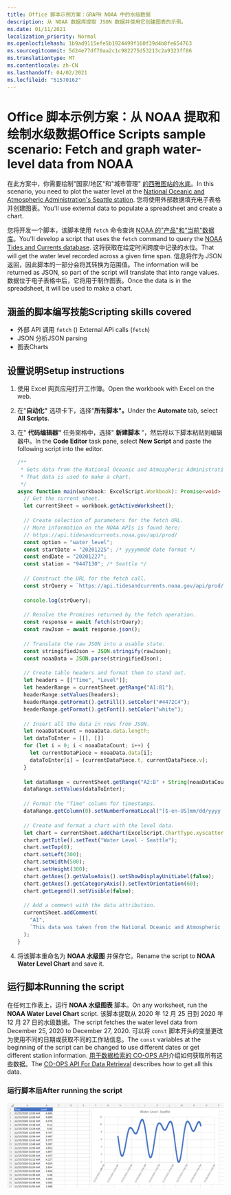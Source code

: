 ```yaml
---
title: Office 脚本示例方案：GRAPH NOAA 中的水级数据
description: 从 NOAA 数据库提取 JSON 数据并使用它创建图表的示例。
ms.date: 01/11/2021
localization_priority: Normal
ms.openlocfilehash: 1b9ad9115efe5b1924499f160f39d4b8fe654763
ms.sourcegitcommit: 5d24e77df70aa2c1c982275d53213c2a9323ff86
ms.translationtype: MT
ms.contentlocale: zh-CN
ms.lasthandoff: 04/02/2021
ms.locfileid: "51570162"
---
```

# <a name="office-scripts-sample-scenario-fetch-and-graph-water-level-data-from-noaa"></a><span data-ttu-id="57ade-103">Office 脚本示例方案：从 NOAA 提取和绘制水级数据</span><span class="sxs-lookup"><span data-stu-id="57ade-103">Office Scripts sample scenario: Fetch and graph water-level data from NOAA</span></span>

<span data-ttu-id="57ade-104">在此方案中，你需要绘制"国家/地区"和"城市管理" [的西雅图站的水底](https://tidesandcurrents.noaa.gov/stationhome.html?id=9447130)。</span><span class="sxs-lookup"><span data-stu-id="57ade-104">In this scenario, you need to plot the water level at the [National Oceanic and Atmospheric Administration's Seattle station](https://tidesandcurrents.noaa.gov/stationhome.html?id=9447130).</span></span> <span data-ttu-id="57ade-105">您将使用外部数据填充电子表格并创建图表。</span><span class="sxs-lookup"><span data-stu-id="57ade-105">You'll use external data to populate a spreadsheet and create a chart.</span></span>

<span data-ttu-id="57ade-106">您将开发一个脚本，该脚本使用 `fetch` 命令查询 [NOAA 的"产品"和"当前"数据库](https://tidesandcurrents.noaa.gov/)。</span><span class="sxs-lookup"><span data-stu-id="57ade-106">You'll develop a script that uses the `fetch` command to query the [NOAA Tides and Currents database](https://tidesandcurrents.noaa.gov/).</span></span> <span data-ttu-id="57ade-107">这将获取在给定时间跨度中记录的水位。</span><span class="sxs-lookup"><span data-stu-id="57ade-107">That will get the water level recorded across a given time span.</span></span> <span data-ttu-id="57ade-108">信息将作为 JSON 返回，因此脚本的一部分会将其转换为范围值。</span><span class="sxs-lookup"><span data-stu-id="57ade-108">The information will be returned as JSON, so part of the script will translate that into range values.</span></span> <span data-ttu-id="57ade-109">数据位于电子表格中后，它将用于制作图表。</span><span class="sxs-lookup"><span data-stu-id="57ade-109">Once the data is in the spreadsheet, it will be used to make a chart.</span></span>

## <a name="scripting-skills-covered"></a><span data-ttu-id="57ade-110">涵盖的脚本编写技能</span><span class="sxs-lookup"><span data-stu-id="57ade-110">Scripting skills covered</span></span>

- <span data-ttu-id="57ade-111">外部 API 调用 `fetch` () </span><span class="sxs-lookup"><span data-stu-id="57ade-111">External API calls (`fetch`)</span></span>
- <span data-ttu-id="57ade-112">JSON 分析</span><span class="sxs-lookup"><span data-stu-id="57ade-112">JSON parsing</span></span>
- <span data-ttu-id="57ade-113">图表</span><span class="sxs-lookup"><span data-stu-id="57ade-113">Charts</span></span>

## <a name="setup-instructions"></a><span data-ttu-id="57ade-114">设置说明</span><span class="sxs-lookup"><span data-stu-id="57ade-114">Setup instructions</span></span>

1. <span data-ttu-id="57ade-115">使用 Excel 网页应用打开工作簿。</span><span class="sxs-lookup"><span data-stu-id="57ade-115">Open the workbook with Excel on the web.</span></span>

1. <span data-ttu-id="57ade-116">在"**自动化"** 选项卡下，选择"**所有脚本"。**</span><span class="sxs-lookup"><span data-stu-id="57ade-116">Under the **Automate** tab, select **All Scripts**.</span></span>

1. <span data-ttu-id="57ade-117">在" **代码编辑器"** 任务窗格中，选择" **新建脚本** "，然后将以下脚本粘贴到编辑器中。</span><span class="sxs-lookup"><span data-stu-id="57ade-117">In the **Code Editor** task pane, select **New Script** and paste the following script into the editor.</span></span>

    ```TypeScript
    /**
     * Gets data from the National Oceanic and Atmospheric Administration's Tides and Currents database. 
     * That data is used to make a chart.
     */
    async function main(workbook: ExcelScript.Workbook): Promise<void> {
      // Get the current sheet.
      let currentSheet = workbook.getActiveWorksheet();
    
      // Create selection of parameters for the fetch URL.
      // More information on the NOAA APIs is found here: 
      // https://api.tidesandcurrents.noaa.gov/api/prod/
      const option = "water_level";
      const startDate = "20201225"; /* yyyymmdd date format */
      const endDate = "20201227";
      const station = "9447130"; /* Seattle */
    
      // Construct the URL for the fetch call.
      const strQuery = `https://api.tidesandcurrents.noaa.gov/api/prod/datagetter?product=${option}&begin_date=${startDate}&end_date=${endDate}&datum=MLLW&station=${station}&units=english&time_zone=gmt&application=NOS.COOPS.TAC.WL&format=json`;
    
      console.log(strQuery);
    
      // Resolve the Promises returned by the fetch operation.
      const response = await fetch(strQuery);
      const rawJson = await response.json();
    
      // Translate the raw JSON into a usable state.
      const stringifiedJson = JSON.stringify(rawJson);
      const noaaData = JSON.parse(stringifiedJson);
    
      // Create table headers and format them to stand out.
      let headers = [["Time", "Level"]];
      let headerRange = currentSheet.getRange("A1:B1");
      headerRange.setValues(headers);
      headerRange.getFormat().getFill().setColor("#4472C4");
      headerRange.getFormat().getFont().setColor("white");
    
      // Insert all the data in rows from JSON.
      let noaaDataCount = noaaData.data.length;
      let dataToEnter = [[], []]
      for (let i = 0; i < noaaDataCount; i++) {
        let currentDataPiece = noaaData.data[i];
        dataToEnter[i] = [currentDataPiece.t, currentDataPiece.v];
      }
    
      let dataRange = currentSheet.getRange("A2:B" + String(noaaDataCount + 1)); /* +1 to account for the title row */
      dataRange.setValues(dataToEnter);
      
      // Format the "Time" column for timestamps.
      dataRange.getColumn(0).setNumberFormatLocal("[$-en-US]mm/dd/yyyy hh:mm AM/PM;@");
    
      // Create and format a chart with the level data.
      let chart = currentSheet.addChart(ExcelScript.ChartType.xyscatterSmooth,dataRange);
      chart.getTitle().setText("Water Level - Seattle");
      chart.setTop(0);
      chart.setLeft(300);
      chart.setWidth(500);
      chart.setHeight(300);
      chart.getAxes().getValueAxis().setShowDisplayUnitLabel(false);
      chart.getAxes().getCategoryAxis().setTextOrientation(60);
      chart.getLegend().setVisible(false);

      // Add a comment with the data attribution.
      currentSheet.addComment(
        "A1", 
        `This data was taken from the National Oceanic and Atmospheric Administration's Tides and Currents database on ${new Date(Date.now())}.`
      );
    }
    ```

1. <span data-ttu-id="57ade-118">将该脚本重命名为 **NOAA 水级图** 并保存它。</span><span class="sxs-lookup"><span data-stu-id="57ade-118">Rename the script to **NOAA Water Level Chart** and save it.</span></span>

## <a name="running-the-script"></a><span data-ttu-id="57ade-119">运行脚本</span><span class="sxs-lookup"><span data-stu-id="57ade-119">Running the script</span></span>

<span data-ttu-id="57ade-120">在任何工作表上，运行 **NOAA 水级图表** 脚本。</span><span class="sxs-lookup"><span data-stu-id="57ade-120">On any worksheet, run the **NOAA Water Level Chart** script.</span></span> <span data-ttu-id="57ade-121">该脚本提取从 2020 年 12 月 25 日到 2020 年 12 月 27 日的水级数据。</span><span class="sxs-lookup"><span data-stu-id="57ade-121">The script fetches the water level data from December 25, 2020 to December 27, 2020.</span></span> <span data-ttu-id="57ade-122">可以将 `const` 脚本开头的变量更改为使用不同的日期或获取不同的工作站信息。</span><span class="sxs-lookup"><span data-stu-id="57ade-122">The `const` variables at the beginning of the script can be changed to use different dates or get different station information.</span></span> <span data-ttu-id="57ade-123">[用于数据检索的 CO-OPS API](https://api.tidesandcurrents.noaa.gov/api/prod/)介绍如何获取所有这些数据。</span><span class="sxs-lookup"><span data-stu-id="57ade-123">The [CO-OPS API For Data Retrieval](https://api.tidesandcurrents.noaa.gov/api/prod/) describes how to get all this data.</span></span>

### <a name="after-running-the-script"></a><span data-ttu-id="57ade-124">运行脚本后</span><span class="sxs-lookup"><span data-stu-id="57ade-124">After running the script</span></span>

![运行脚本后的工作表显示一些水级数据和图表。](../../images/scenario-noaa-water-level-after.png)
